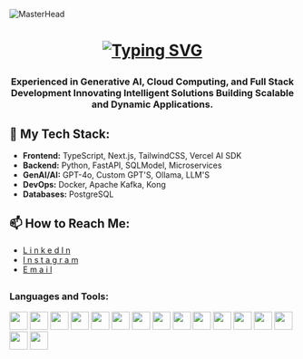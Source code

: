 ![MasterHead](https://repository-images.githubusercontent.com/588181932/e36ec678-7984-4cdd-8e4c-a3932772ff8e)
<h1 align="center"> 
  
[![Typing SVG](https://readme-typing-svg.herokuapp.com?font=Fira+Code&weight=900&size=35&pause=1000&color=F7F7F7&background=FF1F0000&center=true&vCenter=true&width=435&height=52&lines=Hey+I'm++Resheph+Inayat)](https://git.io/typing-svg)

</h1>
<h3 align="center">Experienced in Generative AI, Cloud Computing, and Full Stack Development Innovating Intelligent Solutions Building Scalable and Dynamic Applications.</h3>
<!-- <img align="right" alt="Coding" width="600" src="https://www.chawtechsolutions.com/wp-content/uploads/2019/03/developer-dribbble.gif"> -->

## 🔧 My Tech Stack:
- **Frontend:** TypeScript, Next.js, TailwindCSS, Vercel AI SDK
- **Backend:** Python, FastAPI, SQLModel, Microservices
- **GenAI/AI:** GPT-4o, Custom GPT'S, Ollama, LLM'S
- **DevOps:** Docker, Apache Kafka, Kong
- **Databases:** PostgreSQL

## 📫 How to Reach Me:
- [L i n k e d I n](https://www.linkedin.com/in/resheph-inayat-b733132a9/)
- [I n s t a g r a m](https://instagram.com/resheph_inayat)
- [E m a i l](reshephinayatofficial@gmail.com)
##

<h3 align="left">Languages and Tools:</h3>
<p>
<img height="32" width="32" src="https://cdn.simpleicons.org/nextdotjs/fff" />
<img height="32" width="32" src="https://cdn.simpleicons.org/react/fff" />
<img height="32" width="32" src="https://cdn.simpleicons.org/typescript/fff" /> 
<img height="32" width="32" src="https://cdn.simpleicons.org/tailwindcss/fff" />
<img height="32" width="32" src="https://cdn.simpleicons.org/vercel/fff" />
<img height="32" width="32" src="https://cdn.simpleicons.org/python/fff" />
<img height="32" width="32" src="https://cdn.simpleicons.org/fastapi/fff" />
<img height="32" width="32" src="https://cdn.simpleicons.org/openai/fff" /> 
<img height="32" width="32" src="https://cdn.simpleicons.org/ollama/fff" /> 
<img height="32" width="32" src="https://cdn.simpleicons.org/docker/fff" />
<img height="32" width="32" src="https://cdn.simpleicons.org/apachekafka/fff" />
<img height="32" width="32" src="https://cdn.simpleicons.org/kong/fff" />
<img height="32" width="32" src="https://cdn.simpleicons.org/postgresql/fff" />
<img height="32" width="32" src="https://cdn.simpleicons.org/postman/fff" />
<!-- <img height="32" width="32" src="https://cdn.simpleicons.org/figma/fff" /> -->
<img height="32" width="32" src="https://cdn.simpleicons.org/github/fff" />
<img height="32" width="32" src="https://cdn.simpleicons.org/git/fff" />
</p>
